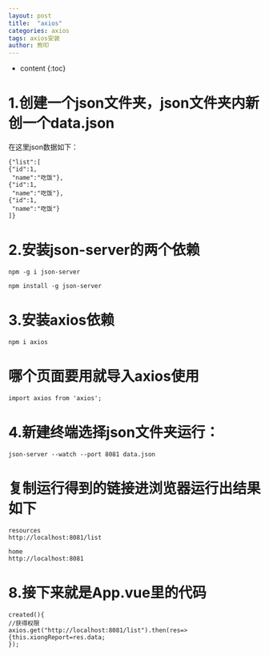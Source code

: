 ```yaml
---
layout: post
title:  "axios"
categories: axios
tags: axios安装
author: 熊叩
---
```


* content
{:toc}


# 1.创建一个json文件夹，json文件夹内新创一个data.json
在这里json数据如下：
```
{"list":[
{"id":1,
 "name":"吃饭"},
{"id":1,
 "name":"吃饭"},
{"id":1,
 "name":"吃饭"}
]}
```
# 2.安装json-server的两个依赖



```
npm -g i json-server

npm install -g json-server
```	
# 3.安装axios依赖
```
npm i axios
```
# 哪个页面要用就导入axios使用
```
import axios from 'axios';
```




# 4.新建终端选择json文件夹运行：


```
json-server --watch --port 8081 data.json
```	
# 复制运行得到的链接进浏览器运行出结果如下


```
resources
http://localhost:8081/list

home
http://localhost:8081
```	
# 8.接下来就是App.vue里的代码


```
created(){
//获得权限
axios.get("http://localhost:8081/list").then(res=>
{this.xiongReport=res.data;
});
```	